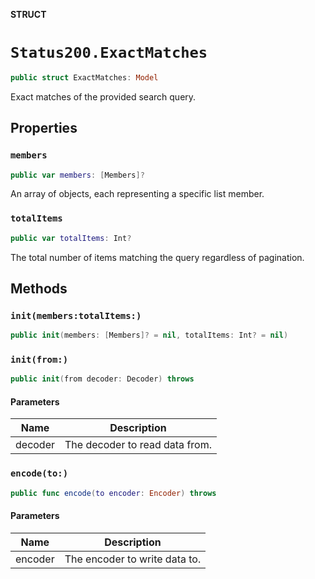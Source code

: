**STRUCT**

# `Status200.ExactMatches`

```swift
public struct ExactMatches: Model
```

Exact matches of the provided search query.

## Properties
### `members`

```swift
public var members: [Members]?
```

An array of objects, each representing a specific list member.

### `totalItems`

```swift
public var totalItems: Int?
```

The total number of items matching the query regardless of pagination.

## Methods
### `init(members:totalItems:)`

```swift
public init(members: [Members]? = nil, totalItems: Int? = nil)
```

### `init(from:)`

```swift
public init(from decoder: Decoder) throws
```

#### Parameters

| Name | Description |
| ---- | ----------- |
| decoder | The decoder to read data from. |

### `encode(to:)`

```swift
public func encode(to encoder: Encoder) throws
```

#### Parameters

| Name | Description |
| ---- | ----------- |
| encoder | The encoder to write data to. |
